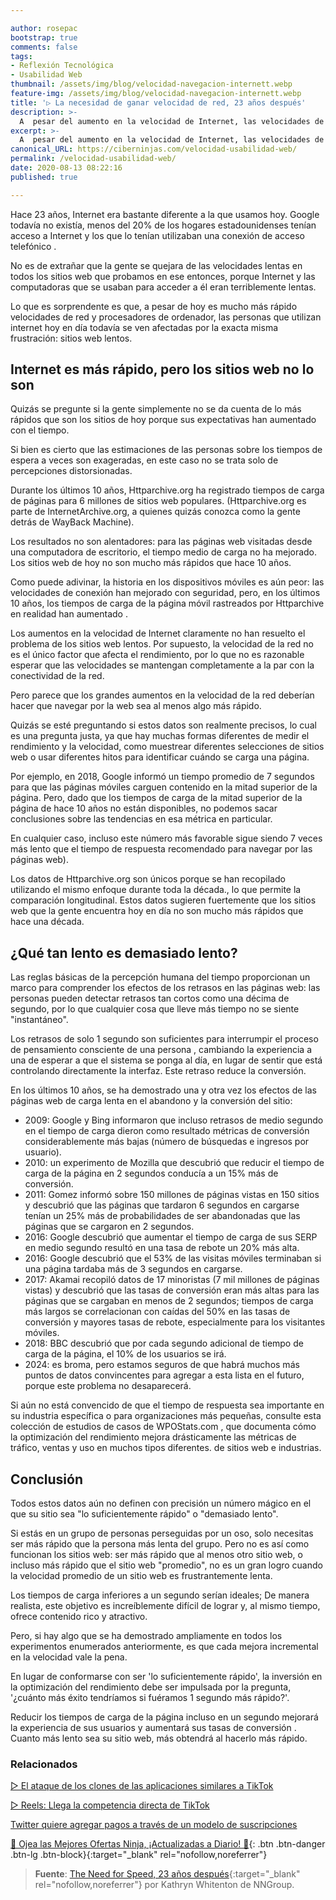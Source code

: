 ```yaml
---

author: rosepac
bootstrap: true
comments: false
tags:
- Reflexión Tecnológica
- Usabilidad Web
thumbnail: /assets/img/blog/velocidad-navegacion-internett.webp
feature-img: /assets/img/blog/velocidad-navegacion-internett.webp
title: '▷ La necesidad de ganar velocidad de red, 23 años después'
description: >-
  A  pesar del aumento en la velocidad de Internet, las velocidades de las páginas web no han mejorado con el paso de los años.
excerpt: >-
  A  pesar del aumento en la velocidad de Internet, las velocidades de las páginas web no han mejorado con el paso de los años.
canonical_URL: https://ciberninjas.com/velocidad-usabilidad-web/
permalink: /velocidad-usabilidad-web/
date: 2020-08-13 08:22:16
published: true

---
```


Hace 23 años, Internet era bastante diferente a la que usamos hoy. Google todavía no existía, menos del 20% de los hogares estadounidenses tenían acceso a Internet y los que lo tenían utilizaban una conexión de acceso telefónico .

No es de extrañar que la gente se quejara de las velocidades lentas en todos los sitios web que probamos en ese entonces, porque Internet y las computadoras que se usaban para acceder a él eran terriblemente lentas.

Lo que es sorprendente es que, a pesar de hoy es mucho más rápido velocidades de red y procesadores de ordenador, las personas que utilizan internet hoy en día todavía se ven afectadas por la exacta misma frustración: sitios web lentos.

## **Internet es más rápido, pero los sitios web no lo son**

Quizás se pregunte si la gente simplemente no se da cuenta de lo más rápidos que son los sitios de hoy porque sus expectativas han aumentado con el tiempo.

Si bien es cierto que las estimaciones de las personas sobre los tiempos de espera a veces son exageradas, en este caso no se trata solo de percepciones distorsionadas.

Durante los últimos 10 años, Httparchive.org ha registrado tiempos de carga de páginas para 6 millones de sitios web populares. (Httparchive.org es parte de InternetArchive.org, a quienes quizás conozca como la gente detrás de WayBack Machine).

Los resultados no son alentadores: para las páginas web visitadas desde una computadora de escritorio, el tiempo medio de carga no ha mejorado. Los sitios web de hoy no son mucho más rápidos que hace 10 años.

Como puede adivinar, la historia en los dispositivos móviles es aún peor: las velocidades de conexión han mejorado con seguridad, pero, en los últimos 10 años, los tiempos de carga de la página móvil rastreados por Httparchive en realidad han aumentado .

Los aumentos en la velocidad de Internet claramente no han resuelto el problema de los sitios web lentos. Por supuesto, la velocidad de la red no es el único factor que afecta el rendimiento, por lo que no es razonable esperar que las velocidades se mantengan completamente a la par con la conectividad de la red.

Pero parece que los grandes aumentos en la velocidad de la red deberían hacer que navegar por la web sea ​​al menos algo más rápido.

Quizás se esté preguntando si estos datos son realmente precisos, lo cual es una pregunta justa, ya que hay muchas formas diferentes de medir el rendimiento y la velocidad, como muestrear diferentes selecciones de sitios web o usar diferentes hitos para identificar cuándo se carga una página. 

Por ejemplo, en 2018, Google informó un tiempo promedio de 7 segundos para que las páginas móviles carguen contenido en la mitad superior de la página. Pero, dado que los tiempos de carga de la mitad superior de la página de hace 10 años no están disponibles, no podemos sacar conclusiones sobre las tendencias en esa métrica en particular.

En cualquier caso, incluso este número más favorable sigue siendo 7 veces más lento que el tiempo de respuesta recomendado para navegar por las páginas web).

Los datos de Httparchive.org son únicos porque se han recopilado utilizando el mismo enfoque durante toda la década., lo que permite la comparación longitudinal. Estos datos sugieren fuertemente que los sitios web que la gente encuentra hoy en día no son mucho más rápidos que hace una década.

## **¿Qué tan lento es demasiado lento?**

Las reglas básicas de la percepción humana del tiempo proporcionan un marco para comprender los efectos de los retrasos en las páginas web: las personas pueden detectar retrasos tan cortos como una décima de segundo, por lo que cualquier cosa que lleve más tiempo no se siente "instantáneo".

Los retrasos de solo 1 segundo son suficientes para interrumpir el proceso de pensamiento consciente de una persona , cambiando la experiencia a una de esperar a que el sistema se ponga al día, en lugar de sentir que está controlando directamente la interfaz. Este retraso reduce la conversión.

En los últimos 10 años, se ha demostrado una y otra vez los efectos de las páginas web de carga lenta en el abandono y la conversión del sitio:

- 2009: Google y Bing informaron que incluso retrasos de medio segundo en el tiempo de carga dieron como resultado métricas de conversión considerablemente más bajas (número de búsquedas e ingresos por usuario).
- 2010: un experimento de Mozilla que descubrió que reducir el tiempo de carga de la página en 2 segundos conducía a un 15% más de conversión.
- 2011: Gomez informó sobre 150 millones de páginas vistas en 150 sitios y descubrió que las páginas que tardaron 6 segundos en cargarse tenían un 25% más de probabilidades de ser abandonadas que las páginas que se cargaron en 2 segundos.
- 2016: Google descubrió que aumentar el tiempo de carga de sus SERP en medio segundo resultó en una tasa de rebote un 20% más alta.
- 2016: Google descubrió que el 53% de las visitas móviles terminaban si una página tardaba más de 3 segundos en cargarse.
- 2017: Akamai recopiló datos de 17 minoristas (7 mil millones de páginas vistas) y descubrió que las tasas de conversión eran más altas para las páginas que se cargaban en menos de 2 segundos; tiempos de carga más largos se correlacionan con caídas del 50% en las tasas de conversión y mayores tasas de rebote, especialmente para los visitantes móviles.
- 2018: BBC descubrió que por cada segundo adicional de tiempo de carga de la página, el 10% de los usuarios se irá.
- 2024: es broma, pero estamos seguros de que habrá muchos más puntos de datos convincentes para agregar a esta lista en el futuro, porque este problema no desaparecerá.

Si aún no está convencido de que el tiempo de respuesta sea importante en su industria específica o para organizaciones más pequeñas, consulte esta colección de estudios de casos de WPOStats.com , que documenta cómo la optimización del rendimiento mejora drásticamente las métricas de tráfico, ventas y uso en muchos tipos diferentes. de sitios web e industrias.

## **Conclusión**

Todos estos datos aún no definen con precisión un número mágico en el que su sitio sea "lo suficientemente rápido" o "demasiado lento".

Si estás en un grupo de personas perseguidas por un oso, solo necesitas ser más rápido que la persona más lenta del grupo. Pero no es así como funcionan los sitios web: ser más rápido que al menos otro sitio web, o incluso más rápido que el sitio web "promedio", no es un gran logro cuando la velocidad promedio de un sitio web es frustrantemente lenta.

Los tiempos de carga inferiores a un segundo serían ideales; De manera realista, este objetivo es increíblemente difícil de lograr y, al mismo tiempo, ofrece contenido rico y atractivo.

Pero, si hay algo que se ha demostrado ampliamente en todos los experimentos enumerados anteriormente, es que cada mejora incremental en la velocidad vale la pena.

En lugar de conformarse con ser 'lo suficientemente rápido', la inversión en la optimización del rendimiento debe ser impulsada por la pregunta, '¿cuánto más éxito tendríamos si fuéramos 1 segundo más rápido?'.

Reducir los tiempos de carga de la página incluso en un segundo mejorará la experiencia de sus usuarios y aumentará sus tasas de conversión . Cuanto más lento sea su sitio web, más obtendrá al hacerlo más rápido.

### **Relacionados** <!-- omit in toc -->

[▷ El ataque de los clones de las aplicaciones similares a TikTok](https://ciberninjas.com/clones-tiktok/)

[▷ Reels: Llega la competencia directa de TikTok](https://ciberninjas.com/reels-instagram/)

[Twitter quiere agregar pagos a través de un modelo de suscripciones](https://ciberninjas.com/twitter-quiere-agregar-suscripciones/)

[🎁 Ojea las Mejores Ofertas Ninja, ¡Actualizadas a Diario! 🛒](https://www.amazon.es/shop/cibercursos "Los Mejores Chollos de Amazon, Ofertas Flash, Black Monday y Amazon Prime Day"){: .btn .btn-danger .btn-lg .btn-block}{:target="_blank" rel="nofollow,noreferrer"}

> **Fuente**: [The Need for Speed, 23 años después](https://www.nngroup.com/articles/the-need-for-speed){:target="_blank" rel="nofollow,noreferrer"} por Kathryn Whitenton de NNGroup.